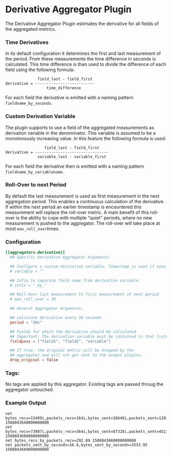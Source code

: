# Derivative Aggregator Plugin
The Derivative Aggregator Plugin estimates the derivative for all fields of the
aggregated metrics.

### Time Derivatives

In its default configuration it determines the first and last measurement of
the period. From these measurements the time difference in seconds is
calculated. This time difference is than used to divide the difference of each
field using the following formula:
```
              field_last - field_first
derivative = --------------------------
                  time_difference
```
For each field the derivative is emitted with a naming pattern
`fieldname_by_seconds`.

### Custom Derivation Variable

The plugin supports to use a field of the aggregated measurements as derivation
variable in the denominator. This variable is assumed to be a monotonously
increasing value. In this feature the following formula is used:
```
                 field_last - field_first
derivative = --------------------------------
              variable_last - variable_first
```
For each field the derivative then is emitted with a naming pattern
`fieldname_by_variablename`.

### Roll-Over to next Period

By default the last measurement is used as first measurement in the next
aggregation period. This enables a continuous calculation of the derivative. If
within the next period an earlier timestamp is encountered this measurement will
replace the roll-over metric. A main benefit of this roll-over is the ability to
cope with multiple "quiet" periods, where no new measurement is pushed to the
aggregator. The roll-over will take place at most `max_roll_over`times.

### Configuration

```toml
[[aggregators.derivative]]
  ## Specific Derivative Aggregator Arguments:

  ## Configure a custom derivation variable. Timestamp is used if none is given.
  # variable = ""

  ## Infix to separate field name from derivation variable.
  # infix = "_by_"

  ## Roll-Over last measurement to first measurement of next period
  # max_roll_over = 10

  ## General Aggregator Arguments:

  ## calculate derivative every 30 seconds
  period = "30s"

  ## Fields for which the derivative should be calculated
  ## Important: The derivation variable must be contained in that listed
  fieldpass = ["field1", "field2", "variable"]

  ## If true, the original metric will be dropped by the
  ## aggregator and will not get sent to the output plugins.
  drop_original = false
```

### Tags:
No tags are applied by this aggregator.
Existing tags are passed throug the aggregator untouched.

### Example Output

```
net bytes_recv=15409i,packets_recv=164i,bytes_sent=16649i,packets_sent=120i 1508843640000000000
net bytes_recv=73987i,packets_recv=364i,bytes_sent=87328i,packets_sent=452i 1508843660000000000
net bytes_recv_by_packets_recv=292.89 1508843660000000000
net packets_sent_by_seconds=16.6,bytes_sent_by_seconds=3533.95 1508843660000000000
```
